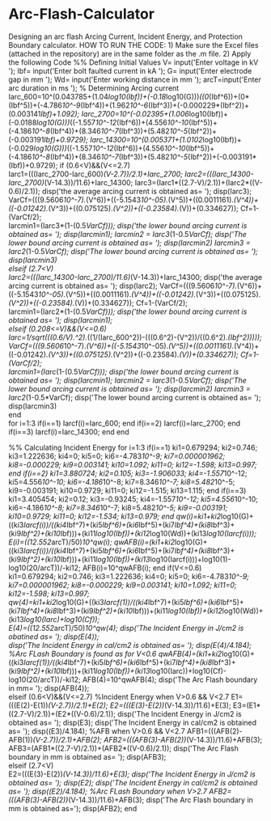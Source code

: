 # Arc-Flash-Calculator
Designing an arc flash Arcing Current, Incident Energy, and Protection Boundary calculator.
HOW TO RUN THE CODE: 1) Make sure the Excel files (attached in the repository) are in the same folder as the .m file.
2) Apply the following Code
%% Defining Initial Values
V=  input('Enter voltage in kV ');
Ibf=  input('Enter bolt faulted current in kA ');
G=  input('Enter electrode gap in mm  ');
Wd=  input('Enter working distance in mm ');
arcT=input('Enter arc duration in ms ');
% Determining Arcing current
Iarc_600=10^(0.043785+(1.04*log10(Ibf))+(-0.18*log10(G)))*((0*(Ibf^6))+(0*(Ibf^5))+(-4.786*10^-9*(Ibf^4))+(1.962*10^-6*(Ibf^3))+(-0.000229*(Ibf^2))+(0.003141*Ibf)+1.092);
Iarc_2700=10^(-0.02395+(1.006*log10(Ibf))+(-0.0188*log10(G)))*((-1.557*10^-12*(Ibf^6))+(4.556*10^-10*(Ibf^5))+(-4.186*10^-8*(Ibf^4))+(8.346*10^-7*(Ibf^3))+(5.482*10^-5*(Ibf^2))+(-0.003191*Ibf)+0.9729);
Iarc_14300=10^(0.005371+(1.0102*log10(Ibf))+(-0.029*log10(G)))*((-1.557*10^-12*(Ibf^6))+(4.556*10^-10*(Ibf^5))+(-4.186*10^-8*(Ibf^4))+(8.346*10^-7*(Ibf^3))+(5.482*10^-5*(Ibf^2))+(-0.003191*(Ibf))+0.9729);
if (0.6<V)&&(V<=2.7)    
        Iarc1=(((Iarc_2700-Iarc_600)*(V-2.7))/2.1)+Iarc_2700;
        Iarc2=(((Iarc_14300-Iarc_2700)*(V-14.3))/11.6)+Iarc_14300;
        Iarc3=(Iarc1*((2.7-V)/2.1))+(Iarc2*((V-0.6)/2.1));
        disp('the average arcing current is obtained as= ');
        disp(Iarc3);
        VarCf=(((9.5606*10^-7).*(V^6))+((-5.1543*10^-05).*(V^5))+((0.0011161).*(V^4))+((-0.01242).*(V^3))+((0.075125).*(V^2))+((-0.23584).*(V))+(0.334627));
        Cf=1-(VarCf/2);   
Iarcmin1=(Iarc3*(1-(0.5*VarCf)));
disp('the lower bound arcing current is obtained as= ');
disp(Iarcmin1);
Iarcmin2 = Iarc3*(1-0.5*VarCf);
disp('The lower bound arcing current is obtained as= ');
disp(Iarcmin2)
Iarcmin3 = Iarc2*(1-0.5*VarCf);
disp('The lower bound arcing current is obtained as= ');
disp(Iarcmin3)    
elseif (2.7<V)    
        Iarc2=(((Iarc_14300-Iarc_2700)/11.6)*(V-14.3))+Iarc_14300;
        disp('the average arcing current is obtained as= ');
        disp(Iarc2);
        VarCf=(((9.5606*10^-7).*(V^6))+((-5.1543*10^-05).*(V^5))+((0.0011161).*(V^4))+((-0.01242).*(V^3))+((0.075125).*(V^2))+((-0.23584).*(V))+(0.334627));
        Cf=1-(VarCf/2);   
        Iarcmin1=(Iarc2*(1-(0.5*VarCf)));
        disp('the lower bound arcing current is obtained as= ');
        disp(Iarcmin1);    
elseif (0.208<=V)&&(V<=0.6)   
        Iarc=1/sqrt(((0.6/V).^2).*((1/(Iarc_600^2))-(((0.6^2)-(V^2))/((0.6^2).*(Ibf^2)))));        
        VarCf=(((9.5606*10^-7).*(V^6))+((-5.1543*10^-05).*(V^5))+((0.0011161).*(V^4))+((-0.01242).*(V^3))+((0.075125).*(V^2))+((-0.23584).*(V))+(0.334627));
        Cf=1-(VarCf/2);   
        Iarcmin1=(Iarc*(1-(0.5*VarCf)));
        disp('the lower bound arcing current is obtained as= ');
        disp(Iarcmin1);
        Iarcmin2 = Iarc3*(1-0.5*VarCf);
        disp('The lower bound arcing current is obtained as= ');
        disp(Iarcmin2)
        Iarcmin3 = Iarc2*(1-0.5*VarCf);
        disp('The lower bound arcing current is obtained as= ');
        disp(Iarcmin3)        
end  
for i=1:3
    if(i==1)
       Iarcf(i)=Iarc_600;
    end
    if(i==2)
        Iarcf(i)=Iarc_2700;
    end
    if(i==3)
        Iarcf(i)=Iarc_14300;
    end
end

%% Calculating Incident Energy
for i=1:3
    if(i==1)
        ki1=0.679294;
        ki2=0.746;
        ki3=1.222636;
        ki4=0;
        ki5=0;
        ki6=-4.783*10^-9;
        ki7=0.000001962;
        ki8=-0.000229;
        ki9=0.003141;
        ki10=1.092;
        ki11=0;
        ki12=-1.598;
        ki13=0.997;
    end
    if(i==2)
        ki1=3.880724;
        ki2=0.105;
        ki3=-1.906033;
        ki4=-1.557*10^-12;
        ki5=4.556*10^-10;
        ki6=-4.186*10^-8;
        ki7=8.346*10^-7;
        ki8=5.482*10^-5;
        ki9=-0.003191;
        ki10=0.9729;
        ki11=0;
        ki12=-1.515;
        ki13=1.115;
        end
    if(i==3)
        ki1=3.405454;
        ki2=0.12;
        ki3=-0.93245;
        ki4=-1.557*10^-12;
        ki5=4.556*10^-10;
        ki6=-4.186*10^-8;
        ki7=8.346*10^-7;
        ki8=5.482*10^-5;
        ki9=-0.003191;
        ki10=0.9729;
        ki11=0;
        ki12=-1.534;
        ki13=0.979;
    end
    qw(i)=ki1+ki2*log10(G)+((ki3*Iarcf(i))/((ki4*Ibf^7)+(ki5*Ibf^6)+(ki6*Ibf^5)+(ki7*Ibf^4)+(ki8*Ibf^3)+(ki9*Ibf^2)+(ki10*Ibf)))+(ki11*log10(Ibf))+(ki12*log10(Wd))+(ki13*log10(Iarcf(i)));    
    E(i)=((12.552*arcT)/50)*10^qw(i);
    qwAFB(i)=(ki1+ki2*log10(G)+((ki3*Iarcf(i))/((ki4*Ibf^7)+(ki5*Ibf^6)+(ki6*Ibf^5)+(ki7*Ibf^4)+(ki8*Ibf^3)+(ki9*Ibf^2)+(ki10*Ibf)))+(ki11*log10(Ibf))+(ki13*log10(Iarcf(i)))+log10(1)-log10(20/arcT))/-ki12;
    AFB(i)=10^qwAFB(i);
end
if(V<=0.6)    
        ki1=0.679294;
        ki2=0.746;
        ki3=1.222636;
        ki4=0;
        ki5=0;
        ki6=-4.783*10^-9;
        ki7=0.000001962;
        ki8=-0.000229;
        ki9=0.003141;
        ki10=1.092;
        ki11=0;
        ki12=-1.598;
        ki13=0.997;    
    qw(4)=ki1+ki2*log10(G)+((ki3*Iarcf(1))/((ki4*Ibf^7)+(ki5*Ibf^6)+(ki6*Ibf^5)+(ki7*Ibf^4)+(ki8*Ibf^3)+(ki9*Ibf^2)+(ki10*Ibf)))+(ki11*log10(Ibf))+(ki12*log10(Wd))+(ki13*log10(Iarc)+log10(Cf));    
    E(4)=((12.552*arcT)/50)*10^qw(4);
    disp('The Incident Energy in J/cm2 is obatined as= ');
    disp(E(4));     
    disp('The Incident Energy in cal/cm2 is obtained as= ');
    disp(E(4)/4.184);
    %Arc FLash Boundary is found as for V<0.6
    qwAFB(4)=(ki1+ki2*log10(G)+((ki3*Iarcf(1))/((ki4*Ibf^7)+(ki5*Ibf^6)+(ki6*Ibf^5)+(ki7*Ibf^4)+(ki8*Ibf^3)+(ki9*Ibf^2)+(ki10*Ibf)))+(ki11*log10(Ibf))+(ki13*log10(Iarc))+log10(Cf)-log10(20/arcT))/-ki12;
    AFB(4)=10^qwAFB(4);
    disp('The Arc Flash boundary in mm= ');
    disp(AFB(4));        
elseif (0.6<V)&&(V<=2.7)
    %Incident Energy when V>0.6 && V<2.7
    E1=(((E(2)-E(1))*(V-2.7))/2.1)+E(2);
    E2=(((E(3)-E(2))*(V-14.3))/11.6)+E(3);
    E3=(E1*((2.7-V)/2.1))+(E2*((V-0.6)/2.1));
    disp('The Incident Energy in J/cm2 is obtained as= ');
    disp(E3);
    disp('The Incident Energy in cal/cm2 is obtained as= ');
    disp((E3)/4.184);
    %AFB when V>0.6 && V<2.7
     AFB1=(((AFB(2)-AFB(1))*(V-2.7))/2.1)+AFB(2);
     AFB2=(((AFB(3)-AFB(2))*(V-14.3))/11.6)+AFB(3);
     AFB3=(AFB1*((2.7-V)/2.1))+(AFB2*((V-0.6)/2.1));
     disp('The Arc Flash boundary in mm is obtained as= ');
     disp(AFB3);        
elseif (2.7<V)  
      E2=(((E(3)-E(2))*(V-14.3))/11.6)+E(3);
      disp('The Incident Energy in J/cm2 is obtained as= ');
      disp(E2);
      disp('The Incident Energy in cal/cm2 is obtained as= ');
      disp((E2)/4.184);
      %Arc FLash Boundary when V>2.7
      AFB2=(((AFB(3)-AFB(2))*(V-14.3))/11.6)+AFB(3);
      disp('The Arc Flash boundary in mm is obtained as=');
      disp(AFB2);
end
